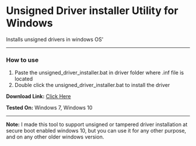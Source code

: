# Unsigned Driver installer Utility for Windows
 Installs unsigned drivers in windows OS'

------------

### How to use
1. Paste the unsigned_driver_installer.bat in driver folder where .inf file is located
2. Double click the unsigned_driver_installer.bat to install the driver
  
**Download Link:** [Click Here](https://github.com/fawazahmed0/windows-unsigned-driver-installer/releases/latest/download/unsigned_driver_installer.bat "Click Here")

**Tested On:** Windows 7, Windows 10

------------

**Note:** I made this tool to support unsigned or tampered driver installation at secure boot enabled windows 10, but you can use it for any other purpose, and on any other older windows version.
